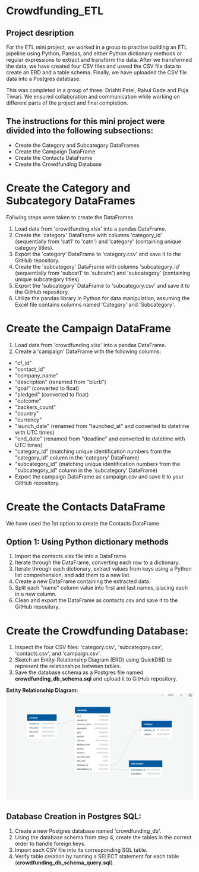 # Crowdfunding_ETL
## Project desription
For the ETL mini project, we worked in a group to practise building an ETL pipeline using Python, Pandas, and either Python dictionary methods or regular expressions to extract and transform the data. After we transformed the data, we have created four CSV files and useed the CSV file data to create an ERD and a table schema. Finally, we have uploaded the CSV file data into a Postgres database.

This was completed in a group of three: Drishti Patel, Rahul Gade and Puja Tiwari. We ensured collaboration and communication while working on different parts of the project and final completion.

## The instructions for this mini project were divided into the following subsections:
- Create the Category and Subcategory DataFrames
- Create the Campaign DataFrame
- Create the Contacts DataFrame
- Create the Crowdfunding Database

# Create the Category and Subcategory DataFrames
Follwing steps were taken to create the DataFrames
1. Load data from 'crowdfunding.xlsx' into a pandas DataFrame.
2. Create the 'category' DataFrame with columns 'category_id' (sequentially from 'cat1' to 'catn') and 'category' (containing unique category titles).
3. Export the 'category' DataFrame to 'category.csv' and save it to the GitHub repository.
4. Create the 'subcategory' DataFrame with columns 'subcategory_id' (sequentially from 'subcat1' to 'subcatn') and 'subcategory' (containing unique subcategory titles).
5. Export the 'subcategory' DataFrame to 'subcategory.csv' and save it to the GitHub repository.
6. Utilize the pandas library in Python for data manipulation, assuming the Excel file contains columns named 'Category' and 'Subcategory'.
   
# Create the Campaign DataFrame
1. Load data from 'crowdfunding.xlsx' into a pandas DataFrame.
2. Create a 'campaign' DataFrame with the following columns:
- "cf_id"
- "contact_id"
- "company_name"
- "description" (renamed from "blurb")
- "goal" (converted to float)
- "pledged" (converted to float)
- "outcome"
- "backers_count"
- "country"
- "currency"
- "launch_date" (renamed from "launched_at" and converted to datetime with UTC times)
- "end_date" (renamed from "deadline" and converted to datetime with UTC times)
- "category_id" (matching unique identification numbers from the "category_id" column in the 'category' DataFrame)
- "subcategory_id" (matching unique identification numbers from the "subcategory_id" column in the 'subcategory' DataFrame)
- Export the campaign DataFrame as campaign.csv and save it to your GitHub repository.
  
# Create the Contacts DataFrame
We have used the 1st option to create the Contacts DataFrame

## Option 1: Using Python dictionary methods
1. Import the contacts.xlsx file into a DataFrame.
2. Iterate through the DataFrame, converting each row to a dictionary.
3. Iterate through each dictionary, extract values from keys using a Python list comprehension, and add them to a new list.
4. Create a new DataFrame containing the extracted data.
5. Split each "name" column value into first and last names, placing each in a new column.
6. Clean and export the DataFrame as contacts.csv and save it to the GitHub repository.
   
# Create the Crowdfunding Database:
1. Inspect the four CSV files: 'category.csv', 'subcategory.csv', 'contacts.csv', and 'campaign.csv'.
2. Sketch an Entity-Relationship Diagram (ERD) using QuickDBD to represent the relationships between tables.
3. Save the database schema as a Postgres file named **crowdfunding_db_schema.sql** and upload it to GitHub repository.

<b>Entity Relationship Diagram:</b></br>
![ERD](https://github.com/RahulG2381/Crowdfunding_ETL/blob/main/Starter_Files/QuickDBD_Tableschema.png)</br>
   
## Database Creation in Postgres SQL:
1. Create a new Postgres database named 'crowdfunding_db'.
2. Using the database schema from step 4, create the tables in the correct order to handle foreign keys.
3. Import each CSV file into its corresponding SQL table.
4. Verify table creation by running a SELECT statement for each table (**crowdfunding_db_schema_query.sql**).








